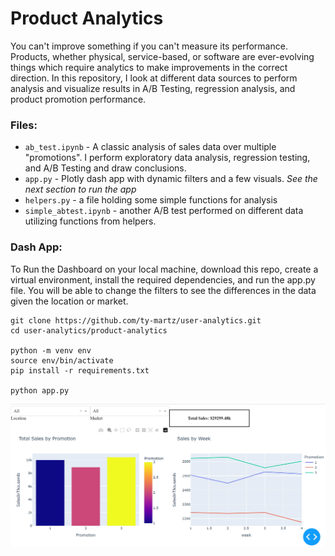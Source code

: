 # Product Analytics

You can't improve something if you can't measure its performance. Products, whether physical, service-based, or software are ever-evolving things which require analytics to make improvements in the correct direction. In this repository, I look at different data sources to perform analysis and visualize results in A/B Testing, regression analysis, and product promotion performance.

### Files:

- `ab_test.ipynb` - A classic analysis of sales data over multiple "promotions". I perform exploratory data analysis, regression testing, and A/B Testing and draw conclusions.
- `app.py` - Plotly dash app with dynamic filters and a few visuals. *See the next section to run the app*
- `helpers.py` - a file holding some simple functions for analysis
- `simple_abtest.ipynb` - another A/B test performed on different data utilizing functions from helpers.

### Dash App:

To Run the Dashboard on your local machine, download this repo, create a virtual environment, install the required dependencies, and run the app.py file. You will be able to change the filters to see the differences in the data given the location or market.

```
git clone https://github.com/ty-martz/user-analytics.git
cd user-analytics/product-analytics

python -m venv env
source env/bin/activate
pip install -r requirements.txt

python app.py
```

![Dashboard Screenshot](data/dash_img.png)